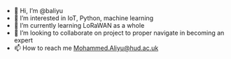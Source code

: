 - 👋 Hi, I’m @baliyu
- 👀 I’m interested in IoT, Python, machine learning
- 🌱 I’m currently learning LoRaWAN as a whole
- 💞️ I’m looking to collaborate on project to proper navigate in becoming an expert 
- 📫 How to reach me Mohammed.Aliyu@hud.ac.uk

<!---
baliyu/baliyu is a ✨ special ✨ repository because its `README.md` (this file) appears on your GitHub profile.
You can click the Preview link to take a look at your changes.
--->
